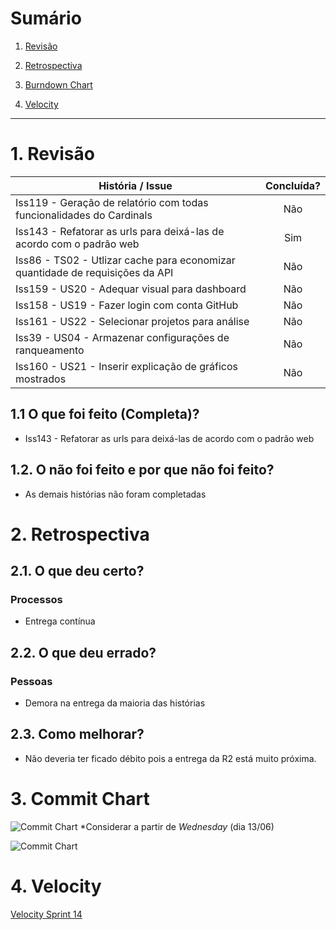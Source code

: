 # Sumário

1. [Revisão](#1-revisão)

2. [Retrospectiva](#2-retrospectiva)

3. [Burndown Chart](#3-burndown-chart)

4. [Velocity](#4-velocity)

<!-- 5. [Relato do Scrum Master](#5-relato-do-scrum-master) -->

---

# 1. Revisão

| História / Issue | Concluída? |
| -------- | :----: |
| Iss119 - Geração de relatório com todas funcionalidades do Cardinals | Não |
| Iss143 - Refatorar as urls para deixá-las de acordo com o padrão web | Sim |
| Iss86 - TS02 - Utlizar cache para economizar quantidade de requisições da API | Não |
| Iss159 - US20 - Adequar visual para dashboard | Não |
| Iss158 - US19 - Fazer login com conta GitHub | Não |
| Iss161 - US22 - Selecionar projetos para análise | Não |
| Iss39 - US04 - Armazenar configurações de ranqueamento | Não |
| Iss160 - US21 - Inserir explicação de gráficos mostrados | Não |

## 1.1 O que foi feito (Completa)?
 * Iss143 - Refatorar as urls para deixá-las de acordo com o padrão web

## 1.2. O não foi feito e por que não foi feito?
 * As demais histórias não foram completadas


# 2. Retrospectiva

## 2.1. O que deu certo?  

<!-- ### Pessoas
*  -->

### Processos
* Entrega contínua
<!-- ### Ferramentas
*  -->

## 2.2. O que deu errado? 

### Pessoas
* Demora na entrega da maioria das histórias

<!-- ### Processos
*  -->

<!-- ### Ferramentas
*  -->


## 2.3. Como melhorar?
* Não deveria ter ficado débito pois a entrega da R2 está muito próxima.

# 3. Commit Chart
![Commit Chart](https://i.imgur.com/IwBusSc.png)
    *Considerar a partir de _Wednesday_ (dia 13/06)

![Commit Chart](https://i.imgur.com/PnA2yIw.png)

<p align = "justify"></p>



# 4. Velocity
<p align = "justify">

[Velocity Sprint 14](https://github.com/fga-gpp-mds/2018.1-Cardinals/graphs/commit-activity#reports?report=velocityv)
</p>

<!-- # 5. Relato do Scrum Master
<p align = "justify">Nes</p> -->
